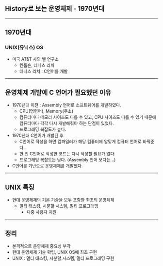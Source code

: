 ## History로 보는 운영체제 - 1970년대

---
## 1970년대
### UNIX(유닉스) OS
* 미국 AT&T 사의 벨 연구소
    + 켄톰슨, 데니스 리치
    + 데니스 리치 : C언어를 개발

---
## 운영체제 개발에 C 언어가 필요헸던 이유
* 1970년대 이전 : Assembly 언어로 소프트웨어를 개발하였다.
    + CPU(명령어), Memory(주소)
    + 컴퓨터마다 메모리 사이즈도 다를 수 있고, CPU 사이즈도 다를 수 있기 때문에 컴퓨터마다 각각 다시 개발해줘야 하는 단점이 있었다.
    + 프로그래밍 복잡도가 높다.
* 1970년대 C언어가 개발된 후
    + C언어로 작성을 하면 컴파일러가 해당 컴퓨터에 알맞게 컴퓨터 언어로 바꿔준다.
    + 한 번 C언어로 작성한 코드는 다시 작성할 필요가 없다.
    + 프로그래밍 복잡도는 낮다. (Assembly 언어 보다는...)
* C언어를 기반으로 운영체제를 개발했다.

---
## UNIX 특징
* 현대 운영체제의 기본 기술을 모두 포함한 최초의 운영체제
    + 멀티 태스킹, 시분할 시스템, 멀티 프로그래밍
        - 다중 사용자 지원

---
## 정리
* 본격적으로 운영체제 중요성 부각
* 현대 운영체제 기술 확립, UNIX OS에 최초 구현
* UNIX : 멀티 태스킹, 시분할 시스템, 멀티 프로그래밍 구현